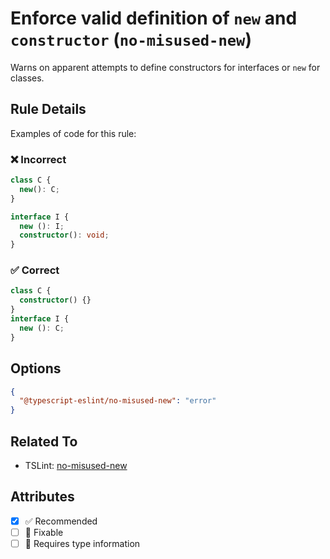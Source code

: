 # Enforce valid definition of `new` and `constructor` (`no-misused-new`)

Warns on apparent attempts to define constructors for interfaces or `new` for classes.

## Rule Details

Examples of code for this rule:

<!--tabs-->

### ❌ Incorrect

```ts
class C {
  new(): C;
}

interface I {
  new (): I;
  constructor(): void;
}
```

### ✅ Correct

```ts
class C {
  constructor() {}
}
interface I {
  new (): C;
}
```

## Options

```json
{
  "@typescript-eslint/no-misused-new": "error"
}
```

## Related To

- TSLint: [no-misused-new](https://palantir.github.io/tslint/rules/no-misused-new/)

## Attributes

- [x] ✅ Recommended
- [ ] 🔧 Fixable
- [ ] 💭 Requires type information
